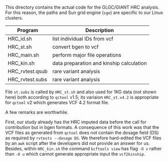 This directory contains the actual code for the GLGC/GIANT HRC analysis. For this reason, the paths and Sun grid engine (`sge`)  are specific to our Linux clusters.

Program  | Description
----------|--------------------------------------
HRC_id.sh | list individual IDs from vcf
HRC_st.sh | convert bgen to vcf
HRC_main.sh | perform major file operations
HRC_kin.sh | data preparation and kinship calculation
HRC_rvtest.qsub | rare variant analysis
HRC_rvtest.subs | rare variant analysis

File `st.subs` is called by `HRC_st.sh` and also used for 1KG data (not shown here) both according to `qctool` v1.5; its variaion `HRC_st.v4.2` is appropriate for `qctool` v2 which generates VCF 4.2 format file.

A few remarks are worthwhile.

First, our study already has the HRC imputed data before the call for contribution but in bgen formats. A consequence of this work was that the VCF files as generated from `qctool` does not contain the dosage field (DS) as required by `rvtests --dosage DS`. We therefore hard-edited the VCF files by an `awk` script after the developers did not provide an answer for us. Besides, within `HRC_kin.sh` the command `bcftools view` has flag `-O v` rather than `-O u` which cannot generate appropriate input the `vcf2kinship`.
